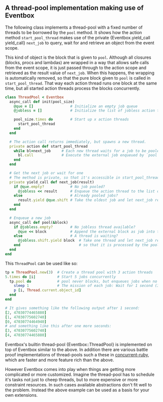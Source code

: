 ## A thread-pool implementation making use of Eventbox

The following class implements a thread-pool with a fixed number of threads to be borrowed by the `pool` method.
It shows how the action method `start_pool_thread` makes use of the private {Eventbox.yield_call yield_call} `next_job` to query, wait for and retrieve an object from the event scope.

This kind of object is the block that is given to `pool`.
Although all closures (blocks, procs and lambdas) are wrapped in a way that allows safe calls from the event scope, it is just passed through to the action scope and retrieved as the result value of `next_job`.
When this happens, the wrapping is automatically removed, so that the pure block given to `pool` is called in `start_pool_thread`.
That way each action thread runs one block at the same time, but all started action threads process the blocks concurrently.

```ruby
class ThreadPool < Eventbox
  async_call def init(pool_size)
    @que = []                 # Initialize an empty job queue
    @jobless = []             # Initialize the list of jobless action threads

    pool_size.times do        # Start up x action threads
      start_pool_thread
    end
  end

  # The action call returns immediately, but spawns a new thread.
  private action def start_pool_thread
    while bl=next_job     # Each new thread waits for a job to be pooled
      bl.call             # Execute the external job enqueued by `pool`
    end
  end

  # Get the next job or wait for one
  # The method is private, so that it's accessible in start_pool_thread action but not externally
  private yield_call def next_job(result)
    if @que.empty?            # No job pooled?
      @jobless << result      # Enqueue the action thread to the list of jobless workers
    else                      # Already pooled jobs?
      result.yield @que.shift # Take the oldest job and let next_job return with this job
    end
  end

  # Enqueue a new job
  async_call def pool(&block)
    if @jobless.empty?        # No jobless thread available?
      @que << block           # Append the external block as job into the queue
    else                      # A thread is waiting?
      @jobless.shift.yield block  # Take one thread and let next_job return the given job
    end                           # so that it is processed by the pool_thread action above
  end
end
```

This `ThreadPool` can be used like so:

```ruby
tp = ThreadPool.new(3)  # Create a thread pool with 3 action threads
5.times do |i|          # Start 5 jobs concurrently
  tp.pool do            # pool never blocks, but enqueues jobs when no free thread is available
    sleep 1             # The mission of each job: Wait for 1 second (3 jobs concurrently)
    p [i, Thread.current.object_id]
  end
end

# It gives something like the following output after 1 second:
[2, 47030774465880]
[1, 47030775602740]
[0, 47030774464940]
# and something like this after one more seconds:
[3, 47030775602740]
[4, 47030774465880]
```

Eventbox's builtin thread-pool {Eventbox::ThreadPool} is implemented on top of Eventbox similar to the above.
In addition there are various battle proof implementations of thread-pools such a these in [concurrent-ruby](https://github.com/ruby-concurrency/concurrent-ruby), which are faster and more feature rich than the above.

However Eventbox comes into play when things are getting more complicated or more customized.
Imagine the thread-pool has to schedule it's tasks not just to cheep threads, but to more expensive or more constraint resources.
In such cases available abstractions don't fit well to the problem.
Instead the above example can be used as a basis for your own extensions.
